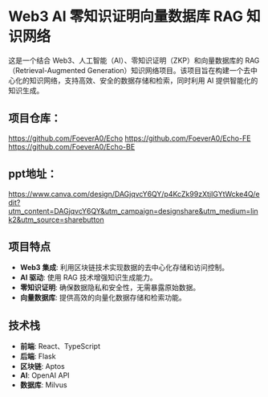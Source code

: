 # Web3 AI 零知识证明向量数据库 RAG 知识网络

这是一个结合 Web3、人工智能（AI）、零知识证明（ZKP）和向量数据库的 RAG（Retrieval-Augmented Generation）知识网络项目。该项目旨在构建一个去中心化的知识网络，支持高效、安全的数据存储和检索，同时利用 AI 提供智能化的知识生成。
## 项目仓库：
https://github.com/FoeverA0/Echo
https://github.com/FoeverA0/Echo-FE
https://github.com/FoeverA0/Echo-BE
## ppt地址：
https://www.canva.com/design/DAGjqvcY6QY/p4KcZk99zXtjIGYtWcke4Q/edit?utm_content=DAGjqvcY6QY&utm_campaign=designshare&utm_medium=link2&utm_source=sharebutton
## 项目特点

- **Web3 集成**: 利用区块链技术实现数据的去中心化存储和访问控制。
- **AI 驱动**: 使用 RAG 技术增强知识生成能力。
- **零知识证明**: 确保数据隐私和安全性，无需暴露原始数据。
- **向量数据库**: 提供高效的向量化数据存储和检索功能。

## 技术栈

- **前端**: React、TypeScript
- **后端**: Flask
- **区块链**: Aptos
- **AI**: OpenAI API
- **数据库**: Milvus
